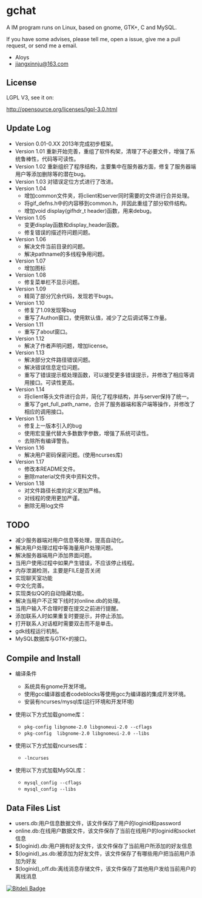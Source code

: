 # gchat
    
A IM program runs on Linux, based on gnome, GTK+, C and MySQL.

If you have some advises, please tell me, open a issue, give me a pull request, or send me a email.

+ Aloys
+ jiangxinnju@163.com

## License

LGPL V3, see it on:

http://opensource.org/licenses/lgpl-3.0.html


## Update Log

* Version 0.01-0.XX 2013年完成初步框架。
* Version 1.01 重新开始完善，重组了软件构架，清理了不必要文件，增强了系统鲁棒性，代码等可读性。
* Version 1.02 重新组织了程序结构，主要集中在服务器方面，修复了服务器端用户等添加删除等的潜在bug。
* Version 1.03 对错误定位方式进行了改进。
* Version 1.04 
    * 增加common文件夹，将client和server同时需要的文件进行合并处理。
    * 将gif_defns.h中的内容移到common.h，并因此重组了部分软件结构。
    * 增加void display(gifhdr_t header)函数，用来debug。
* Version 1.05
    * 变更display函数和display_header函数。
    * 修复错误的描述符问题问题。
* Version 1.06
    * 解决文件当前目录的问题。
    * 解决pathname的多线程争用问题。
* Version 1.07
    * 增加图标
* Version 1.08
    * 修复菜单栏不显示问题。
* Version 1.09
    * 精简了部分冗余代码，发现若干bugs。
* Version 1.10
    * 修复了1.09发现等bug
    * 重写了Authon窗口，使用默认值，减少了之后调试等工作量。
* Version 1.11
    * 重写了about窗口。
* Version 1.12
    * 解决了作者声明问题，增加license。
* Version 1.13
    * 解决部分文件路径错误问题。
    * 解决错误信息定位问题。
    * 重写了错误提示框处理函数，可以接受更多错误提示，并修改了相应等调用接口。可读性更高。
* Version 1.14
    * 将client等头文件进行合并，简化了程序结构，并与server保持了统一。
    * 重写了get_full_path_name，合并了服务器端和客户端等操作，并修改了相应的调用接口。
* Version 1.15
    * 修复上一版本引入的bug
    * 使用宏变量代替大多数数字参数，增强了系统可读性。
    * 去除所有编译警告。
* Version 1.16
    * 解决用户密码保密问题。(使用ncurses库)
* Version 1.17
    * 修改本README文件。
    * 删除material文件夹中资料文件。
* Version 1.18
    * 对文件路径长度的定义更加严格。
    * 对线程的使用更加严谨。
    * 删除无用log文件
    
## TODO

* 减少服务器端对用户信息等处理，提高自动化。
* 解决用户处理过程中等海量用户处理问题。
* 解决服务器端用户添加界面问题。
* 当用户使用过程中如果产生错误，不应该停止线程。
* 内存泄漏检测，主要是FILE是否关闭
* 实现聊天室功能
* 中文化完善。
* 实现类似QQ的自动隐藏功能。
* 解决当用户不正常下线时对online.db的处理。
* 当用户输入不合理时要在提交之前进行提醒。
* 添加联系人时如果重复时要提示，并停止添加。
* 打开联系人对话框时需要双击而不是单击。
* gdk线程运行机制。
* MySQL数据库与GTK+的接口。

## Compile and Install

* 编译条件
    * 系统具有gnome开发环境。
    * 使用gcc编译器或者codeblocks等使用gcc为编译器的集成开发环境。
    * 安装有ncurses/mysql库(运行环境和开发环境)

* 使用以下方式加载gnome库：
    * `pkg-config libgnome-2.0 libgnomeui-2.0 --cflags`
    * `pkg-config  libgnome-2.0 libgnomeui-2.0 --libs`
    
* 使用以下方式加载ncurses库：
    * `-lncurses`
    
* 使用以下方式加载MySQL库：
    * `mysql_config --cflags`
    * `mysql_config --libs`

##  Data Files List

* users.db:用户信息数据文件，该文件保存了用户的loginid和password
* online.db:在线用户数据文件，该文件保存了当前在线用户的loginid和socket信息
* $(loginid).db:用户拥有好友文件，该文件保存了当前用户所添加的好友信息
* $(loginid)_as.db:被添加为好友文件，该文件保存了有哪些用户把当前用户添加为好友
* $(loginid)_off.db:离线消息存储文件，该文件保存了其他用户发给当前用户的离线消息



[![Bitdeli Badge](https://d2weczhvl823v0.cloudfront.net/jiangxincode/gchat/trend.png)](https://bitdeli.com/free "Bitdeli Badge")

